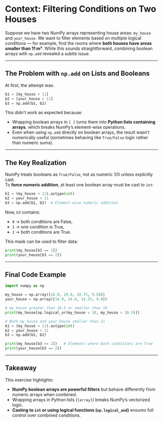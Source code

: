 # Context: Filtering Conditions on Two Houses

Suppose we have two NumPy arrays representing house areas: `my_house` and `your_house`. We want to filter elements based on multiple logical conditions — for example, find the rooms where **both houses have areas smaller than 11 m²**. While this sounds straightforward, combining boolean arrays with `np.add` revealed a subtle issue.

---

## The Problem with `np.add` on Lists and Booleans

At first, the attempt was:

```python
b1 = [my_house < 11]
b2 = [your_house < 11]
b3 = np.add(b1, b2)
```

This didn’t work as expected because:

- Wrapping boolean arrays in `[ ]` turns them into **Python lists containing arrays**, which breaks NumPy’s element-wise operations.  
- Even when using `np.add` directly on boolean arrays, the result wasn’t numerically useful (sometimes behaving like `True/False` logic rather than numeric sums).

---

## The Key Realization

NumPy treats booleans as `True/False`, not as numeric 1/0 unless explicitly cast.  
To **force numeric addition**, at least one boolean array must be cast to `int`:

```python
b1 = (my_house < 11).astype(int)
b2 = your_house < 11
b3 = np.add(b1, b2)  # Element-wise numeric addition
```

Now, `b3` contains:
- `0` → both conditions are False,
- `1` → one condition is True,
- `2` → both conditions are True.

This mask can be used to filter data:

```python
print(my_house[b3 == 2])
print(your_house[b3 == 2])
```

---

## Final Code Example

```python
import numpy as np

my_house = np.array([18.0, 20.0, 10.75, 9.50])
your_house = np.array([14.0, 24.0, 14.25, 9.0])

# my_house greater than 18.5 or smaller than 10
print(my_house[np.logical_or(my_house < 10, my_house > 18.5)])

# Both my_house and your_house smaller than 11
b1 = (my_house < 11).astype(int)
b2 = your_house < 11
b3 = np.add(b1, b2)

print(my_house[b3 == 2])   # Elements where both conditions are True
print(your_house[b3 == 2])
```

---

## Takeaway

This exercise highlights:
- **NumPy boolean arrays are powerful filters** but behave differently from numeric arrays when combined.
- Wrapping arrays in Python lists (`[array]`) breaks NumPy’s vectorized logic.
- **Casting to `int` or using logical functions (`np.logical_and`)** ensures full control over combined conditions.
